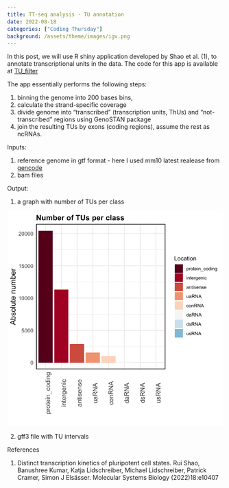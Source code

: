 ```yaml
---
title: TT-seq analysis - TU annotation
date: 2022-08-18
categories: ["Coding Thursday"]
background: /assets/theme/images/igv.png
---
```


In this post, we will use R shiny application developed by Shao et al. (1), to annotate transcriptional units in the data. The code for this app is available at [TU_filter](https://github.com/shaorray/TU_filter)

The app essentially performs the following steps:
1) binning the genome into 200 bases bins,
2) calculate the strand-specific coverage
3) divide genome into “transcribed” (transcription units, ThUs) and “not-transcribed” regions using GenoSTAN package 
4) join the resulting TUs by exons (coding regions), assume the rest as ncRNAs.

Inputs:
1) reference genome in gtf format - here I used mm10 latest realease from [gencode](https://www.gencodegenes.org/mouse/release_M25.html)
2) bam files

Output: 
1) a graph with number of TUs per class

![TUs per class](/assets/theme/images/TU.png)

2) gff3 file with TU intervals


References
1. Distinct transcription kinetics of pluripotent cell states. Rui Shao, Banushree Kumar, Katja Lidschreiber, Michael Lidschreiber, Patrick Cramer, Simon J Elsässer. Molecular Systems Biology (2022)18:e10407
